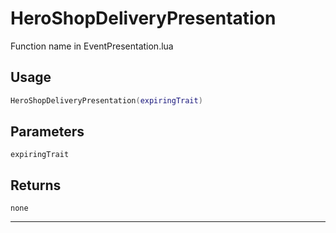 # HeroShopDeliveryPresentation
Function name in EventPresentation.lua
## Usage
```lua
HeroShopDeliveryPresentation(expiringTrait)
```
## Parameters
`expiringTrait`
## Returns
`none`

---